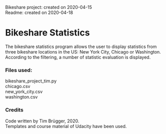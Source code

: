 Bikeshare project: created on 2020-04-15  
Readme: created on 2020-04-18

# Bikeshare Statistics

The bikeshare statistics program allows the user to display statistics from three bikeshare locations in 
the US: New York City, Chicago or Washington.
According to the filtering, a number of statistic evaluation is displayed.

### Files used:
bikeshare_project_tim.py  
chicago.csv  
new_york_city.csv  
washington.csv  

### Credits
Code written by Tim Brügger, 2020.  
Templates and course material of Udacity have been used.
